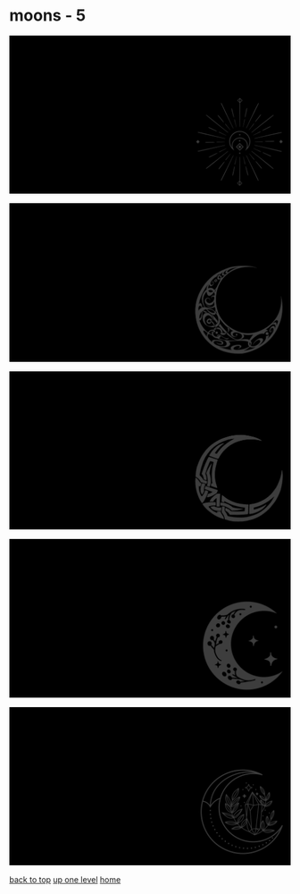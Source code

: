 # moons - 5
[![esoteric_moon_artstudiodesignsvg.png](/terminal/grey%20on%20black/little/moons/esoteric_moon_artstudiodesignsvg.png "esoteric_moon_artstudiodesignsvg.png")](https://raw.githubusercontent.com/buckmanc/wallpapers/main/terminal/grey%20on%20black/little/moons/esoteric_moon_artstudiodesignsvg.png)

[![moon_1.png](/terminal/grey%20on%20black/little/moons/moon_1.png "moon_1.png")](https://raw.githubusercontent.com/buckmanc/wallpapers/main/terminal/grey%20on%20black/little/moons/moon_1.png)

[![moon_2.png](/terminal/grey%20on%20black/little/moons/moon_2.png "moon_2.png")](https://raw.githubusercontent.com/buckmanc/wallpapers/main/terminal/grey%20on%20black/little/moons/moon_2.png)

[![moon_buds_artstudiodesignsvg.png](/terminal/grey%20on%20black/little/moons/moon_buds_artstudiodesignsvg.png "moon_buds_artstudiodesignsvg.png")](https://raw.githubusercontent.com/buckmanc/wallpapers/main/terminal/grey%20on%20black/little/moons/moon_buds_artstudiodesignsvg.png)

[![moon_crystals_artstudiodesignsvg.png](/terminal/grey%20on%20black/little/moons/moon_crystals_artstudiodesignsvg.png "moon_crystals_artstudiodesignsvg.png")](https://raw.githubusercontent.com/buckmanc/wallpapers/main/terminal/grey%20on%20black/little/moons/moon_crystals_artstudiodesignsvg.png)


</p>
</details>


[back to top](#)
[up one level](/terminal/grey%20on%20black/little/README.MD)
[home](/)
